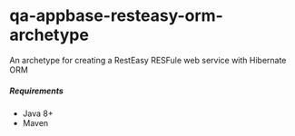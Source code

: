 # qa-appbase-resteasy-orm-archetype
An archetype for creating a RestEasy RESFule web service with Hibernate ORM

##### Requirements
* Java 8+
* Maven